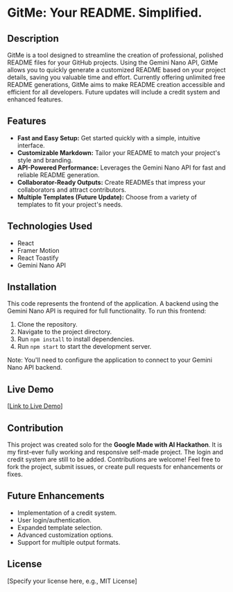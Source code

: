 # GitMe: Your README. Simplified.

## Description

GitMe is a tool designed to streamline the creation of professional, polished README files for your GitHub projects. Using the Gemini Nano API, GitMe allows you to quickly generate a customized README based on your project details, saving you valuable time and effort. Currently offering unlimited free README generations, GitMe aims to make README creation accessible and efficient for all developers. Future updates will include a credit system and enhanced features.

## Features

* **Fast and Easy Setup:** Get started quickly with a simple, intuitive interface.
* **Customizable Markdown:** Tailor your README to match your project's style and branding.
* **API-Powered Performance:** Leverages the Gemini Nano API for fast and reliable README generation.
* **Collaborator-Ready Outputs:** Create READMEs that impress your collaborators and attract contributors.
* **Multiple Templates (Future Update):** Choose from a variety of templates to fit your project's needs.

## Technologies Used

* React
* Framer Motion
* React Toastify
* Gemini Nano API

## Installation

This code represents the frontend of the application. A backend using the Gemini Nano API is required for full functionality. To run this frontend:

1. Clone the repository.
2. Navigate to the project directory.
3. Run `npm install` to install dependencies.
4. Run `npm start` to start the development server.

Note: You'll need to configure the application to connect to your Gemini Nano API backend.

## Live Demo

[[Link to Live Demo](https://git-me.netlify.app/)]

## Contribution

This project was created solo for the **Google Made with AI Hackathon**. It is my first-ever fully working and responsive self-made project. The login and credit system are still to be added. Contributions are welcome! Feel free to fork the project, submit issues, or create pull requests for enhancements or fixes.

## Future Enhancements

* Implementation of a credit system.
* User login/authentication.
* Expanded template selection.
* Advanced customization options.
* Support for multiple output formats.

## License

[Specify your license here, e.g., MIT License]
